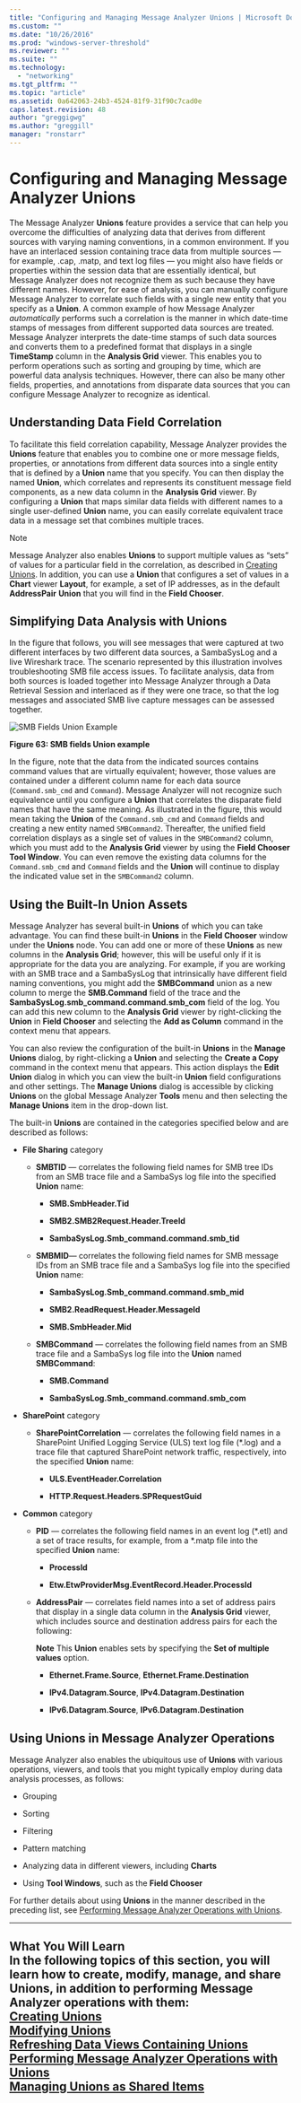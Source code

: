 ```yaml
---
title: "Configuring and Managing Message Analyzer Unions | Microsoft Docs"
ms.custom: ""
ms.date: "10/26/2016"
ms.prod: "windows-server-threshold"
ms.reviewer: ""
ms.suite: ""
ms.technology: 
  - "networking"
ms.tgt_pltfrm: ""
ms.topic: "article"
ms.assetid: 0a642063-24b3-4524-81f9-31f90c7cad0e
caps.latest.revision: 48
author: "greggigwg"
ms.author: "greggill"
manager: "ronstarr"
---
```

# Configuring and Managing Message Analyzer Unions
The Message Analyzer **Unions** feature provides a service that can help you overcome the difficulties of analyzing data that derives from different sources with varying naming conventions, in a common environment. If you have an interlaced session containing trace data from multiple sources — for example, .cap, .matp, and text log files — you might also have fields or properties within the session data that are essentially identical, but Message Analyzer does not recognize them as such because they have different names. However, for ease of analysis, you can manually configure Message Analyzer to correlate such fields with a single new entity that you specify as a **Union**. A common example of how Message Analyzer *automatically* performs such a correlation is the manner in which date-time stamps of messages from different supported data sources are treated. Message Analyzer interprets the date-time stamps of such data sources and converts them to a predefined format that displays in a single **TimeStamp** column in the **Analysis Grid** viewer. This enables you to perform operations such as sorting and grouping by time, which are powerful data analysis techniques. However, there can also be many other fields, properties, and annotations from disparate data sources that you can configure Message Analyzer to recognize as identical.  
  
## Understanding Data Field Correlation  
 To facilitate this field correlation capability, Message Analyzer provides the **Unions** feature that enables you to combine one or more message fields, properties, or annotations from different data sources into a single entity that is defined by a **Union** name that you specify. You can then display the named **Union**, which correlates and represents its constituent message field components, as a new data column in the **Analysis Grid** viewer. By configuring a **Union** that maps similar data fields with different names to a single user-defined **Union** name, you can easily correlate equivalent trace data in a message set that combines multiple traces.  
  
> [!NOTE]
>  Message Analyzer also enables **Unions** to support multiple values as “sets” of values for a particular field in the correlation, as described in [Creating Unions](creating-unions.md). In addition, you can use a  **Union** that configures  a set of values in a **Chart** viewer **Layout**, for example, a set of IP addresses, as in the default **AddressPair** **Union** that you will find in the **Field Chooser**.  
  
## Simplifying Data Analysis with Unions  
 In the figure that follows, you will see messages that were captured at two different interfaces by two different data sources, a SambaSysLog and a live Wireshark trace. The scenario represented by this illustration involves troubleshooting SMB file access issues. To facilitate analysis, data from both sources is loaded together into Message Analyzer through a Data Retrieval Session and interlaced as if they were one trace, so that the log messages and associated SMB live capture messages can be assessed together.  
  
 ![SMB Fields Union Example](media/fig63-smb-fields-union-example.png "Fig63-SMB Fields Union Example")  
  
 **Figure 63: SMB fields Union example**  
  
 In the figure, note that the data from the indicated sources contains command values that are virtually equivalent; however, those values are contained under a different column name for each data source (`Command.smb_cmd` and `Command`). Message Analyzer will not recognize such equivalence until you configure a **Union** that correlates the disparate field names that have the same meaning. As illustrated in the figure, this would mean taking the **Union** of the `Command.smb_cmd` and `Command` fields and creating a new entity named `SMBCommand2`. Thereafter, the unified field correlation displays as a single set of values in the `SMBCommand2` column, which you must add to the **Analysis Grid** viewer by using the **Field Chooser** **Tool Window**. You can even remove the existing data columns for the `Command.smb_cmd` and `Command` fields and the **Union** will continue to display the indicated value set in the `SMBCommand2` column.  
  
## Using the Built-In Union Assets  
 Message Analyzer has several built-in **Unions** of which you can take advantage. You can find these built-in **Unions** in the **Field Chooser** window under the **Unions** node. You can add one or more of these **Unions** as new columns in the **Analysis Grid**; however, this will be useful only if it is appropriate for the data you are analyzing. For example, if you are working with an SMB trace and a SambaSysLog that intrinsically have different field naming  conventions, you might add   the **SMBCommand** union as a new column to merge the **SMB.Command** field of the trace and the **SambaSysLog.smb_command.command.smb_com** field of the log. You can add this new column to the **Analysis Grid** viewer by right-clicking the **Union** in **Field Chooser** and selecting the **Add as Column** command in the context menu that appears.  
  
 You can also review the configuration of the built-in **Unions** in the **Manage Unions** dialog, by right-clicking a **Union** and selecting the **Create a Copy** command in the context menu that appears. This action displays the **Edit Union** dialog in which you can view the built-in **Union** field configurations and other settings. The **Manage Unions** dialog is accessible by clicking **Unions** on the global Message Analyzer **Tools** menu and then selecting the **Manage Unions** item in the drop-down list.  
  
 The built-in **Unions** are contained in the categories specified below and are described as follows:  
  
-   **File Sharing** category  
  
    -   **SMBTID** — correlates the following field names for SMB tree IDs from an SMB trace file and a SambaSys log file into the specified **Union** name:  
  
        -   **SMB.SmbHeader.Tid**  
  
        -   **SMB2.SMB2Request.Header.TreeId**  
  
        -   **SambaSysLog.Smb_command.command.smb_tid**  
  
    -   **SMBMID**— correlates the following field names for SMB message IDs from an SMB trace file and a SambaSys log file into the specified **Union** name:  
  
        -   **SambaSysLog.Smb_command.command.smb_mid**  
  
        -   **SMB2.ReadRequest.Header.MessageId**  
  
        -   **SMB.SmbHeader.Mid**  
  
    -   **SMBCommand** — correlates the following field names from an SMB trace file and a SambaSys log file into the **Union** named **SMBCommand**:  
  
        -   **SMB.Command**  
  
        -   **SambaSysLog.Smb_command.command.smb_com**  
  
-   **SharePoint** category  
  
    -   **SharePointCorrelation** — correlates the following field names in a SharePoint Unified Logging Service (ULS) text log file (\*.log) and a trace file that captured SharePoint network traffic, respectively, into the specified **Union** name:  
  
        -   **ULS.EventHeader.Correlation**  
  
        -   **HTTP.Request.Headers.SPRequestGuid**  
  
-   **Common** category  
  
    -   **PID** — correlates the following field names in an event log (\*.etl) and a set of trace results, for example, from a \*.matp file into the specified **Union** name:  
  
        -   **ProcessId**  
  
        -   **Etw.EtwProviderMsg.EventRecord.Header.ProcessId**  
  
    -   **AddressPair** — correlates field names into a set of address pairs that display in a single data column in the **Analysis Grid** viewer, which includes source and destination address pairs for each the following:  
  
         **Note** This **Union** enables sets by specifying the **Set of multiple values** option.  
  
        -   **Ethernet.Frame.Source**, **Ethernet.Frame.Destination**  
  
        -   **IPv4.Datagram.Source**, **IPv4.Datagram.Destination**  
  
        -   **IPv6.Datagram.Source**, **IPv6.Datagram.Destination**  
  
## Using Unions in Message Analyzer Operations  
 Message Analyzer also enables the ubiquitous use of **Unions** with various operations, viewers, and tools that you might typically employ during data analysis processes, as follows:  
  
-   Grouping  
  
-   Sorting  
  
-   Filtering  
  
-   Pattern matching  
  
-   Analyzing data in different viewers, including **Charts**  
  
-   Using **Tool Windows**, such as the **Field Chooser**  
  
 For further details about using **Unions** in the manner described in the preceding list, see [Performing Message Analyzer Operations with Unions](performing-message-analyzer-operations-with-unions.md).  
  
---  
  
 **What You Will Learn**   
In the following topics of this section, you will learn how to create, modify, manage, and share **Unions**, in addition to performing Message Analyzer operations with them:  
[Creating Unions](creating-unions.md)  
[Modifying Unions](modifying-unions.md)  
[Refreshing Data Views Containing Unions](refreshing-data-views-containing-unions.md)  
[Performing Message Analyzer Operations with Unions](performing-message-analyzer-operations-with-unions.md)  
[Managing Unions as Shared Items](managing-unions-as-shared-items.md)  
---